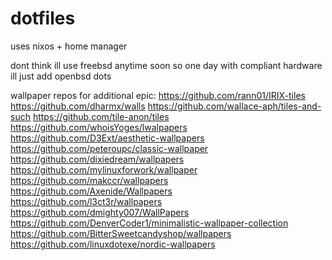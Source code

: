 # dotfiles

uses nixos + home manager

dont think ill use freebsd anytime soon so one day with compliant hardware ill just add openbsd dots

wallpaper repos for additional epic:
https://github.com/rann01/IRIX-tiles
https://github.com/dharmx/walls
https://github.com/wallace-aph/tiles-and-such
https://github.com/tile-anon/tiles
https://github.com/whoisYoges/lwalpapers
https://github.com/D3Ext/aesthetic-wallpapers
https://github.com/peteroupc/classic-wallpaper
https://github.com/dixiedream/wallpapers
https://github.com/mylinuxforwork/wallpaper
https://github.com/makccr/wallpapers
https://github.com/Axenide/Wallpapers
https://github.com/l3ct3r/wallpapers
https://github.com/dmighty007/WallPapers
https://github.com/DenverCoder1/minimalistic-wallpaper-collection
https://github.com/BitterSweetcandyshop/wallpapers
https://github.com/linuxdotexe/nordic-wallpapers
